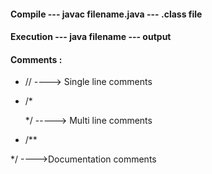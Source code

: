 #### Compile --- javac filename.java --- .class file
#### Execution --- java filename  --- output

#### Comments : 
* // ----> Single line comments
* /*

  
  */ -----> Multi line comments
* /**


 */  ---->Documentation comments

